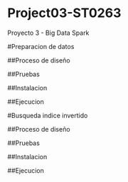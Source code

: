 # Project03-ST0263
Proyecto 3 - Big Data Spark

#Preparacion de datos

##Proceso de diseño



##Pruebas

##Instalacion

##Ejecucion

#Busqueda indice invertido

##Proceso de diseño

##Pruebas

##Instalacion

##Ejecucion